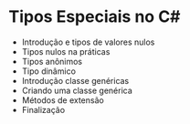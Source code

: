 # Tipos Especiais no C#


- Introdução e tipos de valores nulos
- Tipos nulos na práticas
- Tipos anônimos
- Tipo dinâmico
- Introdução classe genéricas
- Criando uma classe genérica
- Métodos de extensão
- Finalização

